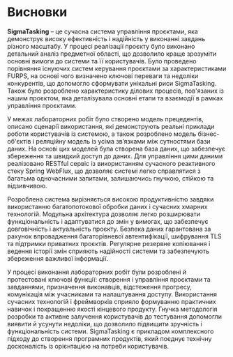 # Висновки

**SigmaTasking** – це сучасна система управління проєктами, яка демонструє високу ефективність і надійність у виконанні завдань різного масштабу. У процесі реалізації проєкту було виконано детальний аналіз предметної області, що дозволило краще зрозуміти основні вимоги до системи та її користувачів. Було проведено порівняння існуючих систем керування проєктами за характеристиками FURPS, на основі чого визначено ключові переваги та недоліки конкурентів, що допомогло сформувати унікальні риси SigmaTasking. Також було розроблено характеристику ділових процесів, пов'язаних із нашим проєктом, яка деталізувала основні етапи та взаємодії в рамках управління проєктами.

У межах лабораторних робіт було створено модель прецедентів, описано сценарії використання, які демонструють реальні приклади роботи користувачів із системою, а також розроблено модель бізнес-об'єктів і реляційну модель із усіма зв’язками між сутностями бази даних. На основі цих моделей була створена база даних, що забезпечує збереження та швидкий доступ до даних. Для управління цими даними реалізовано RESTful сервіс із використанням сучасного реактивного стеку Spring WebFlux, що дозволяє системі легко справлятися з багатьма одночасними запитами, залишаючись гнучкою, стійкою та відзивчивою.

Розроблена система вирізняється високою продуктивністю завдяки використанню багатопотокової обробки даних і сучасних хмарних технологій. Модульна архітектура дозволяє легко розширювати функціональність і адаптуватися до змін у вимогах, що забезпечує довговічність і актуальність проєкту. Безпека даних гарантована за рахунок впровадження багаторівневої автентифікації, шифрування TLS та підтримки приватних проєктів. Регулярне резервне копіювання і ведення історії змін сприяють надійності системи та забезпечують збереження важливої інформації.

У процесі виконання лабораторних робіт були розроблені й протестовані ключові функції: створення і управління проєктами та завданнями, призначення виконавців, відстеження прогресу, комунікація між учасниками та налаштування доступу. Використання сучасних технологій і фреймворків сприяло формуванню практичних навичок і покращенню якості кінцевого продукту. Гнучка методологія розробки та активне залучення користувачів до тестування допомогли виявити й усунути недоліки, що дозволило підвищити зручність і функціональність системи. SigmaTasking є прикладом комплексного підходу до створення програмних продуктів, який поєднує технічну досконалість із орієнтацією на потреби користувачів.

